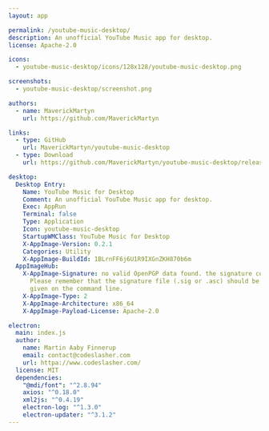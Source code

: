 ```yaml
---
layout: app

permalink: /youtube-music-desktop/
description: An unofficial YouTube Music app for desktop.
license: Apache-2.0

icons:
  - youtube-music-desktop/icons/128x128/youtube-music-desktop.png

screenshots:
  - youtube-music-desktop/screenshot.png

authors:
  - name: MaverickMartyn
    url: https://github.com/MaverickMartyn

links:
  - type: GitHub
    url: MaverickMartyn/youtube-music-desktop
  - type: Download
    url: https://github.com/MaverickMartyn/youtube-music-desktop/releases

desktop:
  Desktop Entry:
    Name: YouTube Music for Desktop
    Comment: An unofficial YouTube Music app for desktop.
    Exec: AppRun
    Terminal: false
    Type: Application
    Icon: youtube-music-desktop
    StartupWMClass: YouTube Music for Desktop
    X-AppImage-Version: 0.2.1
    Categories: Utility
    X-AppImage-BuildId: 1BLrnFF6j6U1R9IXGnZKH870b6m
  AppImageHub:
    X-AppImage-Signature: no valid OpenPGP data found. the signature could not be verified.
      Please remember that the signature file (.sig or .asc) should be the first file
      given on the command line.
    X-AppImage-Type: 2
    X-AppImage-Architecture: x86_64
    X-AppImage-Payload-License: Apache-2.0

electron:
  main: index.js
  author:
    name: Martin Aaby Finnerup
    email: contact@codeslasher.com
    url: httpa://www.codeslasher.com/
  license: MIT
  dependencies:
    "@mdi/font": "^2.8.94"
    axios: "^0.18.0"
    xml2js: "^0.4.19"
    electron-log: "^1.3.0"
    electron-updater: "^3.1.2"
---
```

